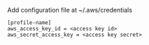 Add configuration file at
~/.aws/credentials

```
[profile-name]
aws_access_key_id = <access key id>
aws_secret_access_key = <access key secret>